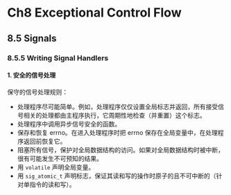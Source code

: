 # Ch8 Exceptional Control Flow

## 8.5 Signals

### 8.5.5 Writing Signal Handlers

#### 1. 安全的信号处理

保守的信号处理规则：

* 处理程序尽可能简单。例如，处理程序仅仅设置全局标志并返回，所有接受信号相关的处理都由主程序执行，它周期性地检查（并重置）这个标志。
* 处理程序中调用异步信号安全的函数。
* 保存和恢复 errno。在进入处理程序时把 errno 保存在全局变量中，在处理程序返回前恢复它。
* 阻塞所有信号，保护对全局数据结构的访问。如果对全局数据结构时被中断，很有可能发生不可预知的结果。
* 用 `volatile` 声明全局变量。
* 用 `sig_atomic_t` 声明标志，保证其读和写的操作时原子的且不可中断的（针对单指令的读和写）。